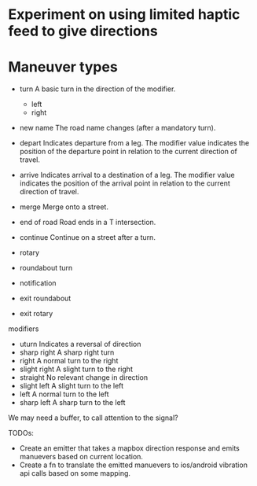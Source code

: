 # Experiment on using limited haptic feed to give directions

# Maneuver types

* turn
  A basic turn in the direction of the modifier.

  * left
  * right

* new name
  The road name changes (after a mandatory turn).

* depart
  Indicates departure from a leg. The modifier value indicates the position of the departure point in relation to the current direction of travel.

* arrive
  Indicates arrival to a destination of a leg. The modifier value indicates the position of the arrival point in relation to the current direction of travel.

* merge
  Merge onto a street.

* end of road
  Road ends in a T intersection.

* continue
  Continue on a street after a turn.

* rotary

* roundabout turn

* notification

* exit roundabout

* exit rotary

modifiers

* uturn Indicates a reversal of direction
* sharp right A sharp right turn
* right A normal turn to the right
* slight right A slight turn to the right
* straight No relevant change in direction
* slight left A slight turn to the left
* left A normal turn to the left
* sharp left A sharp turn to the left

We may need a buffer, to call attention to the signal?

TODOs:

* Create an emitter that takes a mapbox direction response and emits manuevers based on current location.
* Create a fn to translate the emitted manuevers to ios/android vibration api calls based on some mapping.
